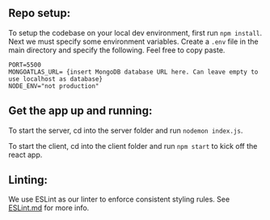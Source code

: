 
## Repo setup:
   To setup the codebase on your local dev environment, first run ```npm install```.
   Next we must specify some environment variables. Create  a ```.env``` file in the main directory and specify the following.
   Feel free to copy paste. 

    PORT=5500
    MONGOATLAS_URL= {insert MongoDB database URL here. Can leave empty to use localhost as database}
    NODE_ENV="not production"

## Get the app up and running:
  To start the server, cd into the server folder and run ```nodemon index.js```.

  To start the client, cd into the client folder and run ```npm start``` to kick off the react app.

## Linting:
  We use ESLint as our linter to enforce consistent styling rules. See [ESLint.md](ESLint.md) for more info.